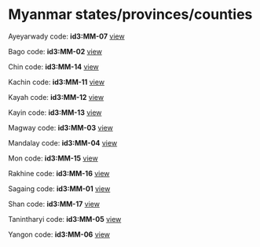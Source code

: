 # Myanmar states/provinces/counties
Ayeyarwady     code: **id3:MM-07**     [view](../export/geojson/medium/id3/mm/07.geojson)     


Bago     code: **id3:MM-02**     [view](../export/geojson/medium/id3/mm/02.geojson)     


Chin     code: **id3:MM-14**     [view](../export/geojson/medium/id3/mm/14.geojson)     


Kachin     code: **id3:MM-11**     [view](../export/geojson/medium/id3/mm/11.geojson)     


Kayah     code: **id3:MM-12**     [view](../export/geojson/medium/id3/mm/12.geojson)     


Kayin     code: **id3:MM-13**     [view](../export/geojson/medium/id3/mm/13.geojson)     


Magway     code: **id3:MM-03**     [view](../export/geojson/medium/id3/mm/03.geojson)     


Mandalay     code: **id3:MM-04**     [view](../export/geojson/medium/id3/mm/04.geojson)     


Mon     code: **id3:MM-15**     [view](../export/geojson/medium/id3/mm/15.geojson)     


Rakhine     code: **id3:MM-16**     [view](../export/geojson/medium/id3/mm/16.geojson)     


Sagaing     code: **id3:MM-01**     [view](../export/geojson/medium/id3/mm/01.geojson)     


Shan     code: **id3:MM-17**     [view](../export/geojson/medium/id3/mm/17.geojson)     


Tanintharyi     code: **id3:MM-05**     [view](../export/geojson/medium/id3/mm/05.geojson)     


Yangon     code: **id3:MM-06**     [view](../export/geojson/medium/id3/mm/06.geojson)     


